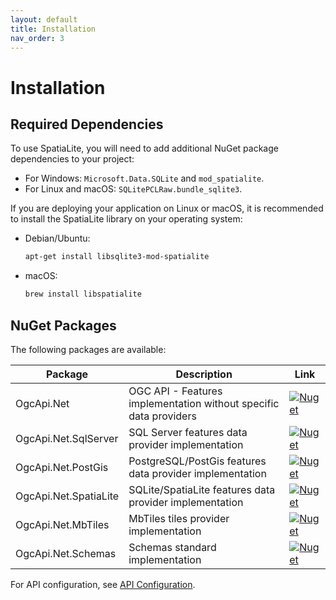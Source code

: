 ```yaml
---
layout: default
title: Installation
nav_order: 3
---
```


# Installation

## Required Dependencies
To use SpatiaLite, you will need to add additional NuGet package dependencies to your project:
- For Windows: `Microsoft.Data.SQLite` and `mod_spatialite`.
- For Linux and macOS: `SQLitePCLRaw.bundle_sqlite3`.

If you are deploying your application on Linux or macOS, it is recommended to install the SpatiaLite library on your operating system:
- Debian/Ubuntu:
  ```bash
  apt-get install libsqlite3-mod-spatialite
  ```
- macOS:
  ```bash
  brew install libspatialite
  ```

## NuGet Packages
The following packages are available:

| Package | Description | Link |
| --- | --- | --- |
| OgcApi.Net | OGC API - Features implementation without specific data providers | [![Nuget](https://img.shields.io/nuget/v/OgcApi.Net)](https://www.nuget.org/packages/OgcApi.Net/) |
| OgcApi.Net.SqlServer | SQL Server features data provider implementation | [![Nuget](https://img.shields.io/nuget/v/OgcApi.Net.SqlServer)](https://www.nuget.org/packages/OgcApi.Net.SqlServer/) |
| OgcApi.Net.PostGis | PostgreSQL/PostGis features data provider implementation | [![Nuget](https://img.shields.io/nuget/v/OgcApi.Net.PostGis)](https://www.nuget.org/packages/OgcApi.Net.PostGis/) |
| OgcApi.Net.SpatiaLite | SQLite/SpatiaLite features data provider implementation | [![Nuget](https://img.shields.io/nuget/v/OgcApi.Net.SpatiaLite)](https://www.nuget.org/packages/OgcApi.Net.SpatiaLite/) |
| OgcApi.Net.MbTiles | MbTiles tiles provider implementation | [![Nuget](https://img.shields.io/nuget/v/OgcApi.Net.MbTiles)](https://www.nuget.org/packages/OgcApi.Net.MbTiles/) |
| OgcApi.Net.Schemas | Schemas standard implementation | [![Nuget](https://img.shields.io/nuget/v/OgcApi.Net.Schemas)](https://www.nuget.org/packages/OgcApi.Net.Schemas/) |

For API configuration, see [API Configuration](configuration.md).